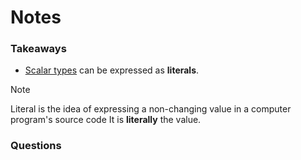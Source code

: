 # Notes

### Takeaways
- [Scalar types](../primitives/NOTES.md#scalar-types) can be expressed as **literals**.

> [!NOTE]
> Literal is the idea of expressing a non-changing value in a computer program's source code It is **literally** the value.

### Questions
